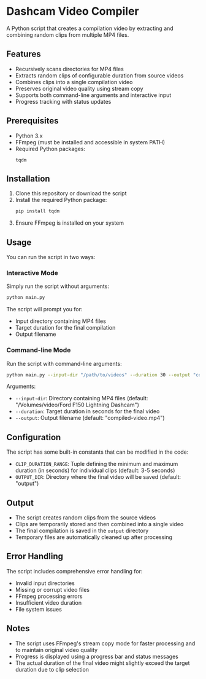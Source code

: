 # Dashcam Video Compiler

A Python script that creates a compilation video by extracting and combining random clips from multiple MP4 files.

## Features

- Recursively scans directories for MP4 files
- Extracts random clips of configurable duration from source videos
- Combines clips into a single compilation video
- Preserves original video quality using stream copy
- Supports both command-line arguments and interactive input
- Progress tracking with status updates

## Prerequisites

- Python 3.x
- FFmpeg (must be installed and accessible in system PATH)
- Required Python packages:
  ```
  tqdm
  ```

## Installation

1. Clone this repository or download the script
2. Install the required Python package:
   ```bash
   pip install tqdm
   ```
3. Ensure FFmpeg is installed on your system

## Usage

You can run the script in two ways:

### Interactive Mode

Simply run the script without arguments:

```bash
python main.py
```

The script will prompt you for:
- Input directory containing MP4 files
- Target duration for the final compilation
- Output filename

### Command-line Mode

Run the script with command-line arguments:

```bash
python main.py --input-dir "/path/to/videos" --duration 30 --output "compilation.mp4"
```

Arguments:
- `--input-dir`: Directory containing MP4 files (default: "/Volumes/video/Ford F150 Lightning Dashcam")
- `--duration`: Target duration in seconds for the final video
- `--output`: Output filename (default: "compiled-video.mp4")

## Configuration

The script has some built-in constants that can be modified in the code:

- `CLIP_DURATION_RANGE`: Tuple defining the minimum and maximum duration (in seconds) for individual clips (default: 3-5 seconds)
- `OUTPUT_DIR`: Directory where the final video will be saved (default: "output")

## Output

- The script creates random clips from the source videos
- Clips are temporarily stored and then combined into a single video
- The final compilation is saved in the `output` directory
- Temporary files are automatically cleaned up after processing

## Error Handling

The script includes comprehensive error handling for:
- Invalid input directories
- Missing or corrupt video files
- FFmpeg processing errors
- Insufficient video duration
- File system issues

## Notes

- The script uses FFmpeg's stream copy mode for faster processing and to maintain original video quality
- Progress is displayed using a progress bar and status messages
- The actual duration of the final video might slightly exceed the target duration due to clip selection 
